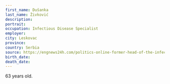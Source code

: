```yaml
---
first_name: Dušanka
last_name: Živković
description: 
portrait: 
occupation: Infectious Disease Specialist
employer: 
city: Leskovac
province: 
country: Serbia
source: https://engnews24h.com/politics-online-former-head-of-the-infectious-ward-is-the-first-victim-of-the-leskovac-crown/
birth_date: 
death_date: 
---
```


63 years old.